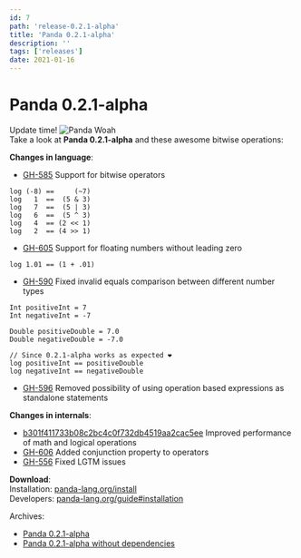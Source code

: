 ```yaml
---
id: 7
path: 'release-0.2.1-alpha'
title: 'Panda 0.2.1-alpha'
description: ''
tags: ['releases']
date: 2021-01-16
---
```


# Panda 0.2.1-alpha

Update time! <img class='emoji' src="/news/6.panda-woah.png" alt='Panda Woah'> <br>
Take a look at **Panda 0.2.1-alpha** and these awesome bitwise operations:

**Changes in language**:
* [GH-585](https://github.com/panda-lang/panda/issues/585) Support for bitwise operators

```panda
log (-8) ==     (~7)
log   1  ==  (5 & 3)
log   7  ==  (5 | 3)
log   6  ==  (5 ^ 3)
log   4  == (2 << 1)
log   2  == (4 >> 1)
```

* [GH-605](https://github.com/panda-lang/panda/issues/605) Support for floating numbers without leading zero

```panda
log 1.01 == (1 + .01)
```

* [GH-590](https://github.com/panda-lang/panda/issues/590) Fixed invalid equals comparison between different number types

```panda
Int positiveInt = 7
Int negativeInt = -7

Double positiveDouble = 7.0
Double negativeDouble = -7.0

// Since 0.2.1-alpha works as expected ❤️
log positiveInt == positiveDouble
log negativeInt == negativeDouble
```

* [GH-596](https://github.com/panda-lang/panda/issues/596) Removed possibility of using operation based expressions as standalone statements

**Changes in internals**:
* [b301f411733b08c2bc4c0f732db4519aa2cac5ee](https://github.com/panda-lang/panda/commit/b301f411733b08c2bc4c0f732db4519aa2cac5ee) Improved performance of math and logical operations
* [GH-606](https://github.com/panda-lang/panda/issues/606) Added conjunction property to operators
* [GH-556](https://github.com/panda-lang/panda/issues/556) Fixed LGTM issues 

**Download**: <br>
Installation: [panda-lang.org/install](https://panda-lang.org/install) <br>
Developers: [panda-lang.org/guide#installation](https://panda-lang.org/guide#installation)

Archives:
- [Panda 0.2.1-alpha](https://repo.panda-lang.org/org/panda-lang/panda/0.2.1-alpha/panda-0.2.1-alpha-all.jar)
- [Panda 0.2.1-alpha without dependencies](https://repo.panda-lang.org/org/panda-lang/panda/0.2.1-alpha/panda-0.2.1-alpha-all.jar)
